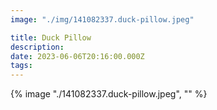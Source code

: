 ```yaml
---
image: "./img/141082337.duck-pillow.jpeg"

title: Duck Pillow
description: 
date: 2023-06-06T20:16:00.000Z
tags: 
---
```

{% image "./141082337.duck-pillow.jpeg", "" %}